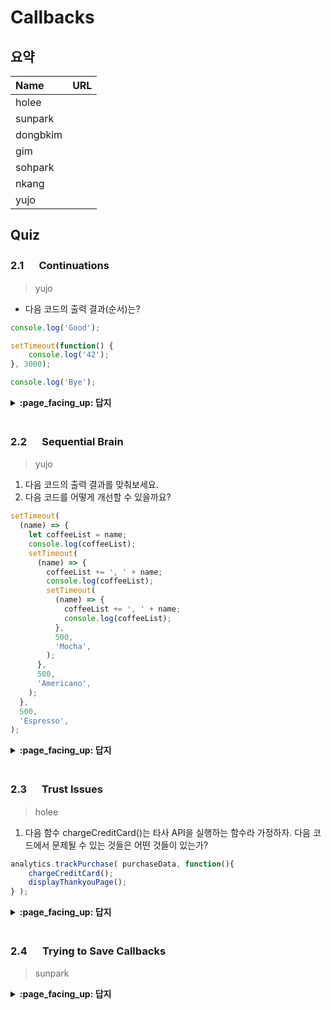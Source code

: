 # Callbacks

## 요약
| Name | URL |
|:---|:---|
| holee |  |
| sunpark |  |
| dongbkim |  |
| gim |  |
| sohpark |  |
| nkang |  |
| yujo |  |

## Quiz

### 2.1 　  Continuations

> yujo

- 다음 코드의 출력 결과(순서)는?


```js
console.log('Good');

setTimeout(function() {
	console.log('42');
}, 3000);

console.log('Bye');
```


<details>
<summary> <b> :page_facing_up: 답지 </b>  </summary>
<div markdown="1">

`Good Bye 42`

</div>
</details>
<br>

### 2.2 　  Sequential Brain

> yujo

1. 다음 코드의 출력 결과를 맞춰보세요.
2. 다음 코드를 어떻게 개선할 수 있을까요?

```js
setTimeout(
  (name) => {
    let coffeeList = name;
    console.log(coffeeList);
    setTimeout(
      (name) => {
        coffeeList += ', ' + name;
        console.log(coffeeList);
        setTimeout(
          (name) => {
            coffeeList += ', ' + name;
            console.log(coffeeList);
          },
          500,
          'Mocha',
        );
      },
      500,
      'Americano',
    );
  },
  500,
  'Espresso',
);
```

<details>
<summary> <b> :page_facing_up: 답지 </b>  </summary>
<div markdown="1">

1. 'Espresso' -> 'Espresso, Americano' -> 'Espresso, Americano, Mocha'
2. Promise, generator, async/await 

</div>
</details>
<br>

### 2.3 　  Trust Issues

> holee

1. 다음 함수 chargeCreditCard()는 타사 API을 실행하는 함수라 가정하자. 다음 코드에서 문제될 수 있는 것들은 어떤 것들이 있는가?

```js
analytics.trackPurchase( purchaseData, function(){
	chargeCreditCard();
	displayThankyouPage();
} );
```

<details>
<summary> <b> :page_facing_up: 답지 </b>  </summary>
<div markdown="1">

1. 다음 함수 chargeCreditCard()는 타사 API(callback)을 실행하는 함수라 가정하자. 다음 코드에서 문제될 수 있는 것들은 구체적으로 어떤 것들이 있는가?

```js
analytics.trackPurchase( purchaseData, function(){
	chargeCreditCard();
	displayThankyouPage();
} );
```

- 특정 조건에서 여러 번의 callback 호출을 시도하게 타사에서 불시에 바꿀 수 있다.
- callback 호출을 일찍 혹은 호출하지않을 수 있다.
- 필요한 환경/매개 변수를 콜백에 전달하지 못 할 수 있다.
- 일부 예외나 오류를 타사에서 전달해주지  알 수 없다.

</div>
</details>
<br>

### 2.4 　  Trying to Save Callbacks

> sunpark

<details>
<summary> <b> :page_facing_up: 답지 </b>  </summary>
<div markdown="1">



</div>
</details>
<br>

